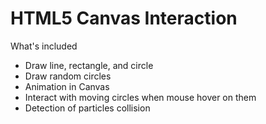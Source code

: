 # HTML5 Canvas Interaction

What's included

- Draw line, rectangle, and circle
- Draw random circles
- Animation in Canvas
- Interact with moving circles when mouse hover on them
- Detection of particles collision

